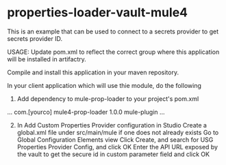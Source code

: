 # properties-loader-vault-mule4

This is an example that can be used to connect to a secrets provider to get secrets provider ID.

USAGE:
Update pom.xml to reflect the correct group where this application will be installed in artifactry.

Compile and install this application in your maven repository.

In your client application which will use thie module, do the following

1) Add dependency to mule-prop-loader to your project's pom.xml
<dependencies>
...
<dependency>
<groupId>com.[yourco]</groupId>
<artifactId>mule4-prop-loader</artifactId>
<version>1.0.0</version>
<classifier>mule-plugin</classifier>
</dependency>
...
</dependencies>

2. In Add Custom Properties Provider configuration in Studio
  Create a global.xml file under src/main/mule if one does not already exists
  Go to Global Configuration Elements view
  Click Create, and search for USG Properties Provider Config, and click OK
  Enter the API URL exposed by the vault to get the secure id in custom parameter field and click OK
